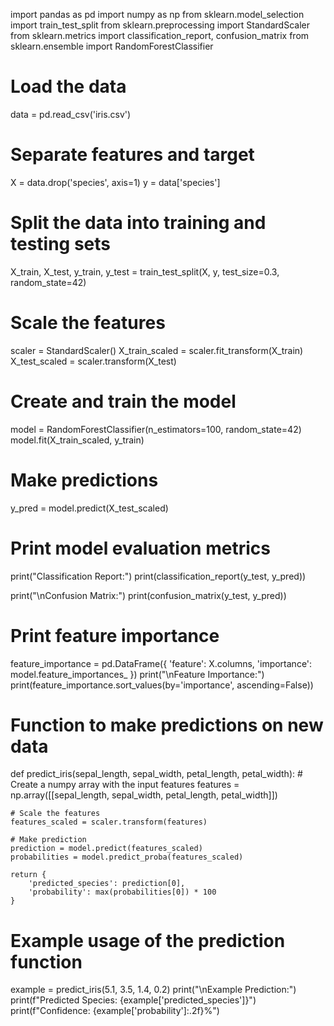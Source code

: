 import pandas as pd
import numpy as np
from sklearn.model_selection import train_test_split
from sklearn.preprocessing import StandardScaler
from sklearn.metrics import classification_report, confusion_matrix
from sklearn.ensemble import RandomForestClassifier

# Load the data
data = pd.read_csv('iris.csv')

# Separate features and target
X = data.drop('species', axis=1)
y = data['species']

# Split the data into training and testing sets
X_train, X_test, y_train, y_test = train_test_split(X, y, test_size=0.3, random_state=42)

# Scale the features
scaler = StandardScaler()
X_train_scaled = scaler.fit_transform(X_train)
X_test_scaled = scaler.transform(X_test)

# Create and train the model
model = RandomForestClassifier(n_estimators=100, random_state=42)
model.fit(X_train_scaled, y_train)

# Make predictions
y_pred = model.predict(X_test_scaled)

# Print model evaluation metrics
print("Classification Report:")
print(classification_report(y_test, y_pred))

print("\nConfusion Matrix:")
print(confusion_matrix(y_test, y_pred))

# Print feature importance
feature_importance = pd.DataFrame({
    'feature': X.columns,
    'importance': model.feature_importances_
})
print("\nFeature Importance:")
print(feature_importance.sort_values(by='importance', ascending=False))

# Function to make predictions on new data
def predict_iris(sepal_length, sepal_width, petal_length, petal_width):
    # Create a numpy array with the input features
    features = np.array([[sepal_length, sepal_width, petal_length, petal_width]])
    
    # Scale the features
    features_scaled = scaler.transform(features)
    
    # Make prediction
    prediction = model.predict(features_scaled)
    probabilities = model.predict_proba(features_scaled)
    
    return {
        'predicted_species': prediction[0],
        'probability': max(probabilities[0]) * 100
    }

# Example usage of the prediction function
example = predict_iris(5.1, 3.5, 1.4, 0.2)
print("\nExample Prediction:")
print(f"Predicted Species: {example['predicted_species']}")
print(f"Confidence: {example['probability']:.2f}%")
